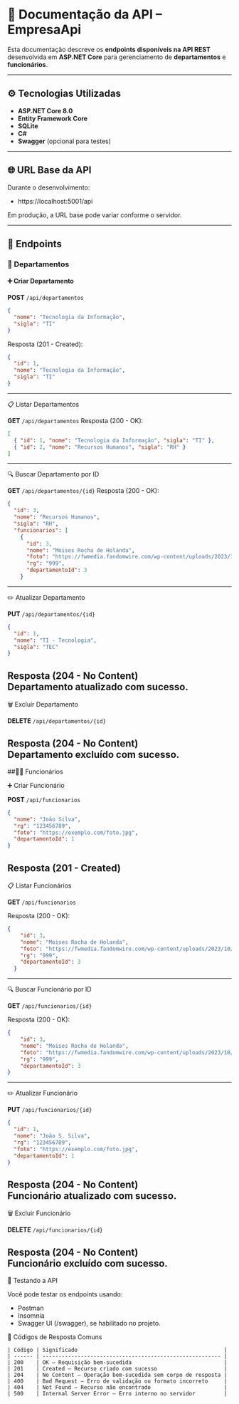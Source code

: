 # 📘 Documentação da API – EmpresaApi

Esta documentação descreve os **endpoints disponíveis na API REST** desenvolvida em **ASP.NET Core** para gerenciamento de **departamentos** e **funcionários**.

---

## ⚙️ Tecnologias Utilizadas
- **ASP.NET Core 8.0**
- **Entity Framework Core**
- **SQLite**
- **C#**
- **Swagger** (opcional para testes)

---

## 🌐 URL Base da API
Durante o desenvolvimento:
- https://localhost:5001/api


Em produção, a URL base pode variar conforme o servidor.

---

## 🧩 Endpoints

### 🏢 Departamentos

#### ➕ Criar Departamento

**POST** `/api/departamentos`

```json
{
  "nome": "Tecnologia da Informação",
  "sigla": "TI"
}
```
Resposta (201 - Created):
```json
{
  "id": 1,
  "nome": "Tecnologia da Informação",
  "sigla": "TI"
}
```
---
📋 Listar Departamentos

**GET** `/api/departamentos`
Resposta (200 - OK):
```json
[
  { "id": 1, "nome": "Tecnologia da Informação", "sigla": "TI" },
  { "id": 2, "nome": "Recursos Humanos", "sigla": "RH" }
]
```
---
🔍 Buscar Departamento por ID

**GET** `/api/departamentos/{id}`
Resposta (200 - OK):
```json
{
  "id": 3,
  "nome": "Recursos Humanos",
  "sigla": "RH",
  "funcionarios": [
    {
      "id": 3,
      "nome": "Moises Rocha de Holanda",
      "foto": "https://fwmedia.fandomwire.com/wp-content/uploads/2023/10/03110035/Monkey-D.-Luffy.jpg",
      "rg": "999",
      "departamentoId": 3
    }
```
---
✏️ Atualizar Departamento

**PUT** `/api/departamentos/{id}`
```json
{
  "id": 1,
  "nome": "TI - Tecnologia",
  "sigla": "TEC"
}
```
Resposta (204 - No Content)  
Departamento atualizado com sucesso.
---

🗑️ Excluir Departamento

**DELETE** `/api/departamentos/{id}`

Resposta (204 - No Content)  
Departamento excluído com sucesso.
---

##👩‍💼 Funcionários

➕ Criar Funcionário

**POST** `/api/funcionarios`
```json
{
  "nome": "João Silva",
  "rg": "123456789",
  "foto": "https://exemplo.com/foto.jpg",
  "departamentoId": 1
}
```
Resposta (201 - Created)
---

📋 Listar Funcionários

**GET** `/api/funcionarios`

Resposta (200 - OK):
```json
{
    "id": 3,
    "nome": "Moises Rocha de Holanda",
    "foto": "https://fwmedia.fandomwire.com/wp-content/uploads/2023/10/03110035/Monkey-D.-Luffy.jpg",
    "rg": "999",
    "departamentoId": 3
  }
  ```
---
🔍 Buscar Funcionário por ID

**GET** `/api/funcionarios/{id}`

Resposta (200 - OK):
```json
{
    "id": 3,
    "nome": "Moises Rocha de Holanda",
    "foto": "https://fwmedia.fandomwire.com/wp-content/uploads/2023/10/03110035/Monkey-D.-Luffy.jpg",
    "rg": "999",
    "departamentoId": 3
}
```
---
✏️ Atualizar Funcionário

**PUT** `/api/funcionarios/{id}`
```json
{
  "id": 1,
  "nome": "João S. Silva",
  "rg": "123456789",
  "foto": "https://exemplo.com/foto.jpg",
  "departamentoId": 1
}
```
Resposta (204 - No Content)  
Funcionário atualizado com sucesso.
---
🗑️ Excluir Funcionário

**DELETE** `/api/funcionarios/{id}`

Resposta (204 - No Content)  
Funcionário excluído com sucesso.
---

🧪 Testando a API

Você pode testar os endpoints usando:

- Postman
- Insomnia
- Swagger UI (/swagger), se habilitado no projeto.

🔐 Códigos de Resposta Comuns
```
| Código | Significado                                              |
| ------ | -------------------------------------------------------- |
| 200    | OK – Requisição bem-sucedida                             |
| 201    | Created – Recurso criado com sucesso                     |
| 204    | No Content – Operação bem-sucedida sem corpo de resposta |
| 400    | Bad Request – Erro de validação ou formato incorreto     |
| 404    | Not Found – Recurso não encontrado                       |
| 500    | Internal Server Error – Erro interno no servidor         |
```
